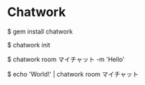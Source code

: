 # Chatwork

  $ gem install chatwork
  
  $ chatwork init
  
  $ chatwork room マイチャット -m 'Hello'
  
  $ echo 'World!' | chatwork room マイチャット
